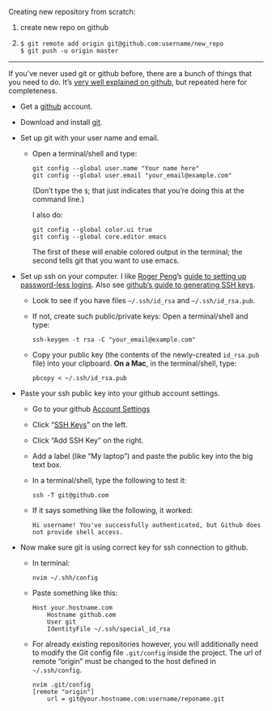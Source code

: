 Creating new repository from scratch:

1. create new repo on github

2. ```
   $ git remote add origin git@github.com:username/new_repo
   $ git push -u origin master
   ```

------

If you’ve never used git or github before, there are a bunch of things that you need to do.  It’s [very well explained on github](https://help.github.com/articles/set-up-git), but repeated here for completeness.

- Get a [github](https://github.com) account.

- Download and install [git](https://git-scm.com/downloads).

- Set up git with your user name and email.

  - Open a terminal/shell and type:

    ```
    git config --global user.name "Your name here"
    git config --global user.email "your_email@example.com"
    ```

    (Don’t type the `$`; that just indicates that you’re doing this at the command line.)

    I also do:

    ```
    git config --global color.ui true
    git config --global core.editor emacs
    ```

    The first of these will enable colored output in the terminal; the second tells git that you want to use emacs.

- Set up ssh on your computer.  I like [Roger Peng](http://www.biostat.jhsph.edu/~rpeng)’s [guide to setting up password-less logins](http://www.biostat.jhsph.edu/bit/nopassword.html). Also see [github’s guide to generating SSH keys](https://help.github.com/articles/generating-ssh-keys).

  - Look to see if you have files `~/.ssh/id_rsa` and `~/.ssh/id_rsa.pub`.

  - If not, create such public/private keys: Open a terminal/shell and type:

    ```
    ssh-keygen -t rsa -C "your_email@example.com"
    ```

  - Copy your public key (the contents of the newly-created `id_rsa.pub` file) into your clipboard.  **On a Mac**, in the terminal/shell, type:

    ```
    pbcopy < ~/.ssh/id_rsa.pub
    ```

- Paste your ssh public key into your github account settings.

  - Go to your github [Account Settings](https://github.com/settings/profile)

  - Click “[SSH Keys](https://github.com/settings/ssh)” on the left.

  - Click “Add SSH Key” on the right.

  - Add a label (like “My laptop”) and paste the public key into the big text box.

  - In a terminal/shell, type the following to test it:

    ```
    ssh -T git@github.com
    ```

  - If it says something like the following, it worked:

    ```
    Hi username! You've successfully authenticated, but Github does
    not provide shell access.
    ```

- Now make sure git is using correct key for ssh connection to github.

  - In terminal:

    ```
    nvim ~/.shh/config
    ```

  - Paste something like this:

    ```
    Host your.hostname.com
        Hostname github.com
        User git
        IdentityFile ~/.ssh/special_id_rsa
    ```

  - For already existing repositories however, you will additionally need to modify the Git config file `.git/config` inside the project. The url of remote “origin” must be changed to the host defined in `~/.ssh/config`.

    ```
    nvim .git/config
    [remote "origin"]
        url = git@your.hostname.com:username/reponame.git
    ```